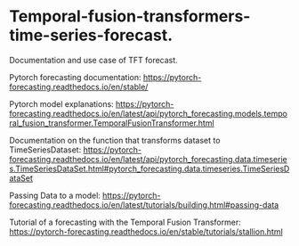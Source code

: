 # Temporal-fusion-transformers-time-series-forecast.
Documentation and use case of TFT forecast.

Pytorch forecasting documentation: https://pytorch-forecasting.readthedocs.io/en/stable/

Pytorch model explanations: https://pytorch-forecasting.readthedocs.io/en/latest/api/pytorch_forecasting.models.temporal_fusion_transformer.TemporalFusionTransformer.html

Documentation on the function that transforms dataset to TimeSeriesDataset: https://pytorch-forecasting.readthedocs.io/en/latest/api/pytorch_forecasting.data.timeseries.TimeSeriesDataSet.html#pytorch_forecasting.data.timeseries.TimeSeriesDataSet

Passing Data to a model:
https://pytorch-forecasting.readthedocs.io/en/latest/tutorials/building.html#passing-data

Tutorial of a forecasting with the Temporal Fusion Transformer: https://pytorch-forecasting.readthedocs.io/en/stable/tutorials/stallion.html

